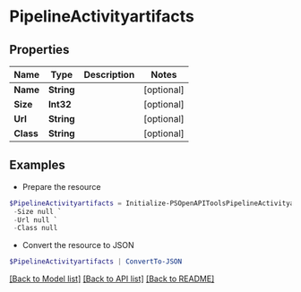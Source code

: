 # PipelineActivityartifacts
## Properties

Name | Type | Description | Notes
------------ | ------------- | ------------- | -------------
**Name** | **String** |  | [optional] 
**Size** | **Int32** |  | [optional] 
**Url** | **String** |  | [optional] 
**Class** | **String** |  | [optional] 

## Examples

- Prepare the resource
```powershell
$PipelineActivityartifacts = Initialize-PSOpenAPIToolsPipelineActivityartifacts  -Name null `
 -Size null `
 -Url null `
 -Class null
```

- Convert the resource to JSON
```powershell
$PipelineActivityartifacts | ConvertTo-JSON
```

[[Back to Model list]](../README.md#documentation-for-models) [[Back to API list]](../README.md#documentation-for-api-endpoints) [[Back to README]](../README.md)

